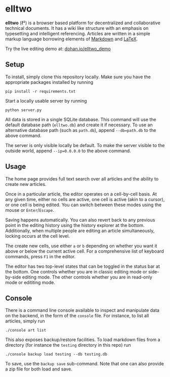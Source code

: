 # elltwo

**elltwo** (ℓ²) is a browser based platform for decentralized and collaborative technical documents. It has a wiki like structure with an emphasis on typesetting and intelligent referencing. Articles are written in a simple markup language borrowing elements of [Markdown](https://en.wikipedia.org/wiki/Markdown) and [LaTeX](https://www.latex-project.org/).

Try the live editing demo at: [dohan.io/elltwo_demo](http://dohan.io/elltwo_demo)

## Setup

To install, simply clone this repository locally. Make sure you have the appropriate packages installed by running

```
pip install -r requirements.txt
```

Start a locally usable server by running

```
python server.py
```

All data is stored in a single SQLite database. This command will use the default database path (`elltwo.db`) and create it if necessary. To use an alternative database path (such as `path.db`), append `--db=path.db` to the above command.

The server is only visible locally be default. To make the server visible to the outside world, append `--ip=0.0.0.0` to the above command.

## Usage

The home page provides full text search over all articles and the ability to create new articles.

Once in a particular article, the editor operates on a cell-by-cell basis. At any given time, either no cells are active, one cell is active (akin to a cursor), or one cell is being edited. You can switch between these modes using the mouse or `Enter`/`Escape`.

Saving happens automatically. You can also revert back to any previous point in the editing history using the history explorer at the bottom. Additionally, when multiple people are editing an article simultaneously, locking occurs at the cell level.

The create new cells, use either `a` or `b` depending on whether you want it above or below the current active cell. For a comprehensive list of keyboard commands, press `F1` in the editor.

The editor has two top-level states that can be toggled in the status bar at the bottom. One controls whether you are in classic editing mode or side-by-side editing mode. The other controls whether you are in read-only mode or edititing mode.

## Console

There is a command line console available to inspect and manipulate data on the backend, in the form of the `console` file. For instance, to list all articles, simply run

```
./console art list
```

This also exposes backup/restore facilities. To load markdown files from a directory (for instance the `testing` directory in this repo) run

```
./console backup load testing --db testing.db
```

To save, use the `backup save` sub-command. Note that one can also provide a zip file for both load and save.
